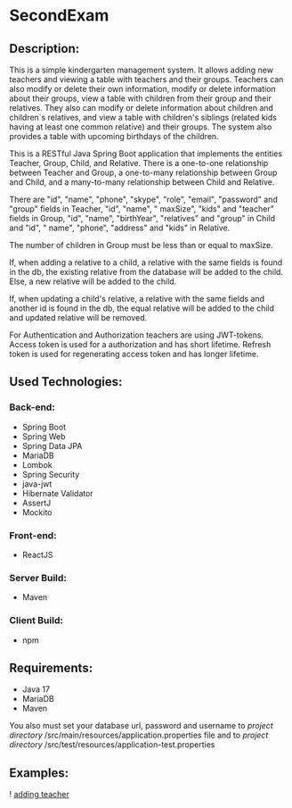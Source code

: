 # SecondExam

Description:
--------------
This is a simple kindergarten management system. It allows adding new teachers and viewing a table with teachers and
their groups. Teachers can also modify or delete their own information, modify or delete information about their groups,
view a table with children from their group and their relatives. They also can modify or delete information about
children and children`s relatives, and view a table with children's siblings (related kids having at least one common
relative) and their groups. The system also provides a table with upcoming birthdays of the children.

This is a RESTful Java Spring Boot application that implements the entities Teacher, Group, Child, and Relative. There
is a one-to-one relationship between Teacher and Group, a one-to-many relationship between Group and Child, and a
many-to-many relationship between Child and Relative.

There are "id", "name", "phone", "skype", "role", "email", "password" and "group" fields in Teacher, "id", "name", "
maxSize", "kids" and "teacher" fields in Group, "id", "name", "birthYear", "relatives" and "group" in Child and "id", "
name", "phone", "address" and "kids" in Relative.

The number of children in Group must be less than or equal to maxSize.

If, when adding a relative to a child, a relative with the same fields is found in the db, the existing relative from
the database will be added to the child. Else, a new relative will be added to the child.

If, when updating a child's relative, a relative with the same fields and another id is found in the db, the equal
relative will be added to the child and updated relative will be removed.

For Authentication and Authorization teachers are using JWT-tokens. Access token is used for a authorization and has
short lifetime. Refresh token is used for regenerating access token and has longer lifetime.

Used Technologies:
-------------------

### Back-end:

- Spring Boot
- Spring Web
- Spring Data JPA
- MariaDB
- Lombok
- Spring Security
- java-jwt
- Hibernate Validator
- AssertJ
- Mockito

### Front-end:

- ReactJS

### Server Build:

- Maven

### Client Build:

- npm

Requirements:
-------------

- Java 17
- MariaDB
- Maven

You also must set your database url, password and username to *project directory*
/src/main/resources/application.properties file and to *project directory*
/src/test/resources/application-test.properties

Examples:
---------

! [adding teacher](screens/adding_teacher.png)
